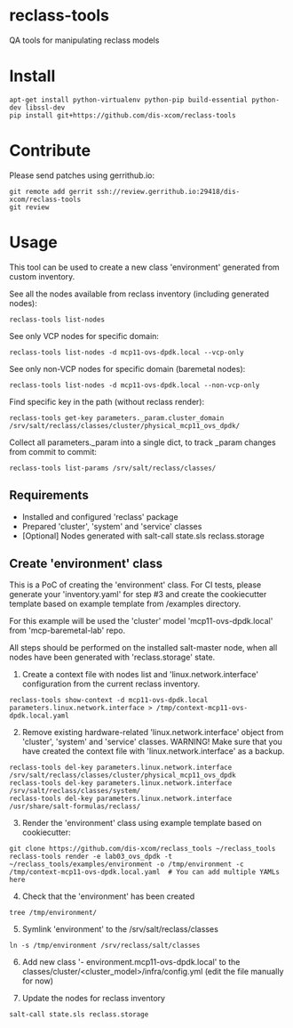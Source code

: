 # reclass-tools
QA tools for manipulating reclass models

Install
=======

```
apt-get install python-virtualenv python-pip build-essential python-dev libssl-dev
pip install git+https://github.com/dis-xcom/reclass-tools
```

Contribute
==========

Please send patches using gerrithub.io:

```
git remote add gerrit ssh://review.gerrithub.io:29418/dis-xcom/reclass-tools
git review
```

Usage
=====

This tool can be used to create a new class 'environment' generated from custom inventory.

See all the nodes available from reclass inventory (including generated nodes):
```
reclass-tools list-nodes
```

See only VCP nodes for specific domain:
```
reclass-tools list-nodes -d mcp11-ovs-dpdk.local --vcp-only
```

See only non-VCP nodes for specific domain (baremetal nodes):
```
reclass-tools list-nodes -d mcp11-ovs-dpdk.local --non-vcp-only
```

Find specific key in the path (without reclass render):
```
reclass-tools get-key parameters._param.cluster_domain /srv/salt/reclass/classes/cluster/physical_mcp11_ovs_dpdk/
```

Collect all parameters._param into a single dict, to track _param changes from commit to commit:
```
reclass-tools list-params /srv/salt/reclass/classes/
```

Requirements
------------

- Installed and configured 'reclass' package
- Prepared 'cluster', 'system' and 'service' classes
- [Optional] Nodes generated with salt-call state.sls reclass.storage

Create 'environment' class
--------------------------

This is a PoC of creating the 'environment' class.
For CI tests, please generate your 'inventory.yaml' for step #3 and create
the cookiecutter template based on example template from /examples directory.

For this example will be used the 'cluster' model 'mcp11-ovs-dpdk.local'
from 'mcp-baremetal-lab' repo.

All steps should be performed on the installed salt-master node, when all
nodes have been generated with 'reclass.storage' state.

1. Create a context file with nodes list and 'linux.network.interface' configuration
from the current reclass inventory.

```
reclass-tools show-context -d mcp11-ovs-dpdk.local parameters.linux.network.interface > /tmp/context-mcp11-ovs-dpdk.local.yaml
```

2. Remove existing hardware-related 'linux.network.interface' object from 'cluster', 'system' and 'service' classes.
WARNING! Make sure that you have created the context file with 'linux.network.interface' as a backup.

```
reclass-tools del-key parameters.linux.network.interface /srv/salt/reclass/classes/cluster/physical_mcp11_ovs_dpdk
reclass-tools del-key parameters.linux.network.interface /srv/salt/reclass/classes/system/
reclass-tools del-key parameters.linux.network.interface /usr/share/salt-formulas/reclass/
```

3. Render the 'environment' class using example template based on cookiecutter:

```
git clone https://github.com/dis-xcom/reclass_tools ~/reclass_tools
reclass-tools render -e lab03_ovs_dpdk -t ~/reclass_tools/examples/environment -o /tmp/environment -c /tmp/context-mcp11-ovs-dpdk.local.yaml  # You can add multiple YAMLs here
```

4. Check that the 'environment' has been created

```
tree /tmp/environment/
```

5. Symlink 'environment' to the /srv/salt/reclass/classes

```
ln -s /tmp/environment /srv/reclass/salt/classes
```

6. Add new class '- environment.mcp11-ovs-dpdk.local' to the classes/cluster/<cluster_model>/infra/config.yml
(edit the file manually for now)

7. Update the nodes for reclass inventory

```
salt-call state.sls reclass.storage
```